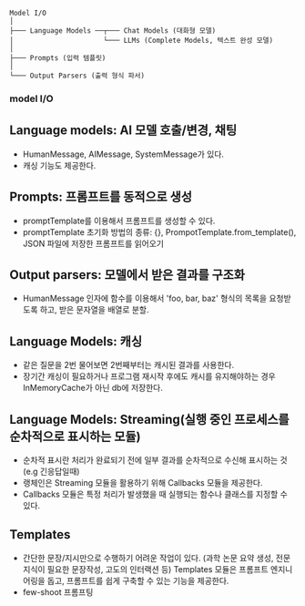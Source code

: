 ```
Model I/O
│
├─── Language Models ──┬─── Chat Models (대화형 모델)
│                      └─── LLMs (Complete Models, 텍스트 완성 모델)
│
├─── Prompts (입력 템플릿)
│
└─── Output Parsers (출력 형식 파서)
```

### model I/O

## Language models: AI 모델 호출/변경, 채팅

- HumanMessage, AIMessage, SystemMessage가 있다.
- 캐싱 기능도 제공한다.

## Prompts: 프롬프트를 동적으로 생성

- promptTemplate를 이용해서 프롬프트를 생성할 수 있다.
- promptTemplate 초기화 방법의 종류: {}, PrompotTemplate.from_template(), JSON 파일에 저장한 프롬프트를 읽어오기

## Output parsers: 모델에서 받은 결과를 구조화

- HumanMessage 인자에 함수를 이용해서 'foo, bar, baz' 형식의 목록을 요청받도록 하고, 받은 문자열을 배열로 분할.

## Language Models: 캐싱

- 같은 질문을 2번 물어보면 2번째부터는 캐시된 결과를 사용한다.
- 장기간 캐싱이 필요하거나 프로그램 재시작 후에도 캐시를 유지해야하는 경우 InMemoryCache가 아닌 db에 저장한다.

## Language Models: Streaming(실행 중인 프로세스를 순차적으로 표시하는 모듈)

- 순차적 표시란 처리가 완료되기 전에 일부 결과를 순차적으로 수신해 표시하는 것 (e.g 긴응답일때)
- 랭체인은 Streaming 모듈을 활용하기 위해 Callbacks 모듈을 제공한다.
- Callbacks 모듈은 특정 처리가 발생했을 때 실행되는 함수나 클래스를 지정할 수 있다.

## Templates

- 간단한 문장/지시만으로 수행하기 어려운 작업이 있다. (과학 논문 요약 생성, 전문지식이 필요한 문장작성, 고도의 인터랙션 등) Templates 모듈은 프롬프트 엔지니어링을 돕고, 프롬프트를 쉽게 구축할 수 있는 기능을 제공한다.
- few-shoot 프롬프팅
